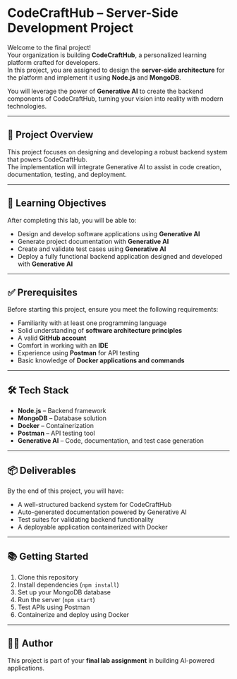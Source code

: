# CodeCraftHub – Server-Side Development Project

Welcome to the final project!  
Your organization is building **CodeCraftHub**, a personalized learning platform crafted for developers.  
In this project, you are assigned to design the **server-side architecture** for the platform and implement it using **Node.js** and **MongoDB**.  

You will leverage the power of **Generative AI** to create the backend components of CodeCraftHub, turning your vision into reality with modern technologies.

---

## 🚀 Project Overview
This project focuses on designing and developing a robust backend system that powers CodeCraftHub.  
The implementation will integrate Generative AI to assist in code creation, documentation, testing, and deployment.

---

## 🎯 Learning Objectives
After completing this lab, you will be able to:

- Design and develop software applications using **Generative AI**  
- Generate project documentation with **Generative AI**  
- Create and validate test cases using **Generative AI**  
- Deploy a fully functional backend application designed and developed with **Generative AI**

---

## ✅ Prerequisites
Before starting this project, ensure you meet the following requirements:

- Familiarity with at least one programming language  
- Solid understanding of **software architecture principles**  
- A valid **GitHub account**  
- Comfort in working with an **IDE**  
- Experience using **Postman** for API testing  
- Basic knowledge of **Docker applications and commands**

---

## 🛠️ Tech Stack
- **Node.js** – Backend framework  
- **MongoDB** – Database solution  
- **Docker** – Containerization  
- **Postman** – API testing tool  
- **Generative AI** – Code, documentation, and test case generation  

---

## 📦 Deliverables
By the end of this project, you will have:

- A well-structured backend system for CodeCraftHub  
- Auto-generated documentation powered by Generative AI  
- Test suites for validating backend functionality  
- A deployable application containerized with Docker  

---

## 📚 Getting Started
1. Clone this repository  
2. Install dependencies (`npm install`)  
3. Set up your MongoDB database  
4. Run the server (`npm start`)  
5. Test APIs using Postman  
6. Containerize and deploy using Docker  

---

## 👨‍💻 Author
This project is part of your **final lab assignment** in building AI-powered applications.  
